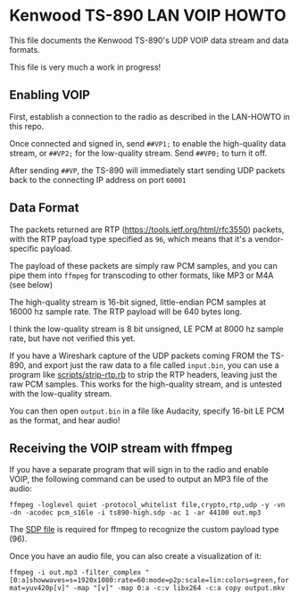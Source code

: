 # Kenwood TS-890 LAN VOIP HOWTO

This file documents the Kenwood TS-890's UDP VOIP data stream and data formats.

This file is very much a work in progress!

## Enabling VOIP

First, establish a connection to the radio as described in the LAN-HOWTO in this repo.

Once connected and signed in, send `##VP1;` to enable the high-quality data stream, or `##VP2;` for the low-quality stream. Send `##VP0;` to turn it off.

After sending `##VP`, the TS-890 will immediately start sending UDP packets back to the connecting IP address on port `60001`

## Data Format

The packets returned are RTP (https://tools.ietf.org/html/rfc3550) packets, with the RTP payload type specified as `96`, which means that it's a vendor-specific payload.

The payload of these packets are simply raw PCM samples, and you can pipe them into `ffmpeg` for transcoding to other formats, like MP3 or M4A (see below)

The high-quality stream is 16-bit signed, little-endian PCM samples at 16000 hz sample rate. The RTP payload will be 640 bytes long.

I think the low-quality stream is 8 bit unsigned, LE PCM at 8000 hz sample rate, but have not verified this yet. 

If you have a Wireshark capture of the UDP packets coming FROM the TS-890, and export just the raw data to a file called `input.bin`,
you can use a program like [scripts/strip-rtp.rb](scripts/strip-rtp.rb) to strip the RTP headers, leaving just the raw PCM samples. This works for the high-quality stream, and
is untested with the low-quality stream.

You can then open `output.bin` in a file like Audacity, specify 16-bit LE PCM as the format, and hear audio!

## Receiving the VOIP stream with ffmpeg

If you have a separate program that will sign in to the radio and enable VOIP, the following command can be used to output an MP3 file of the audio:

`ffmpeg -loglevel quiet -protocol_whitelist file,crypto,rtp,udp -y -vn -dn -acodec pcm_s16le -i ts890-high.sdp -ac 1 -ar 44100 out.mp3`

The [SDP file](sdp/ts890-high.sdp) is required for ffmpeg to recognize the custom payload type (96). 

Once you have an audio file, you can also create a visualization of it:

`ffmpeg -i out.mp3 -filter_complex "[0:a]showwaves=s=1920x1080:rate=60:mode=p2p:scale=lin:colors=green,format=yuv420p[v]" -map "[v]" -map 0:a -c:v libx264 -c:a copy output.mkv`
